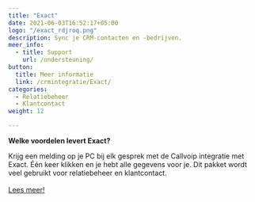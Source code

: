 ```yaml
---
title: "Exact"
date: 2021-06-03T16:52:17+05:00
logo: "/exact_rdjroq.png"
description: Sync je CRM-contacten en -bedrijven.
meer_info:
  - title: Support
    url: /ondersteuning/
button:
  title: Meer informatie
  link: /crmintegratie/Exact/
categories:
  - Relatiebeheer
  - Klantcontact
weight: 12

---
```


**Welke voordelen levert Exact?**

Krijg een melding op je PC bij elk gesprek met de Callvoip integratie met Exact. Één keer klikken en je hebt alle gegevens voor je. Dit pakket wordt veel gebruikt voor relatiebeheer en klantcontact.<br><br><a href="/crmintegratie/Exact/" class="button">Lees meer!</a>
